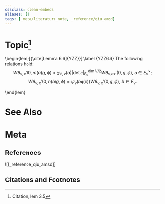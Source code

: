 ```yaml
---
cssclass: clean-embeds
aliases: []
tags: [_meta/literature_note, _reference/qiu_amsd]
---
```

# Topic[^1]
\begin{lem}[{\cite[Lemma 6.6]{YZZ}}] \label {YZZ6.6}
The following relations hold:
$${W\theta}_{v,x} '(0, m(a) g , \phi )= \chi_{{\mathbb {V}},v} (a)|\det a|_{E_v }^{\dim {\mathbb {V}}/2} {W\theta}_{v,ax} '(0,  g , \phi ),\ a\in E_v^\times;$$
$${W\theta}_{v,x} '(0, n(b) g , \phi )=\psi _v\left( bq(x)\right)  {W\theta}_{v,x} '(0,  g , \phi ),\ b\in  F_v. $$

\end{lem}

# See Also

# Meta
## References
![[_reference_qiu_amsd]]


## Citations and Footnotes
[^1]: Citation, lem 3.5